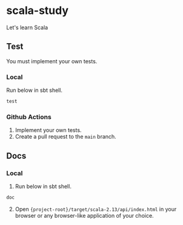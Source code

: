 # scala-study
Let's learn Scala

## Test
You must implement your own tests.
### Local
Run below in sbt shell.
```sbt
test
```
### Github Actions
1. Implement your own tests.
2. Create a pull request to the `main` branch.

## Docs
### Local
1. Run below in sbt shell.
```sbt
doc
```
2. Open `{project-root}/target/scala-2.13/api/index.html` in your browser or any browser-like application of your choice.
